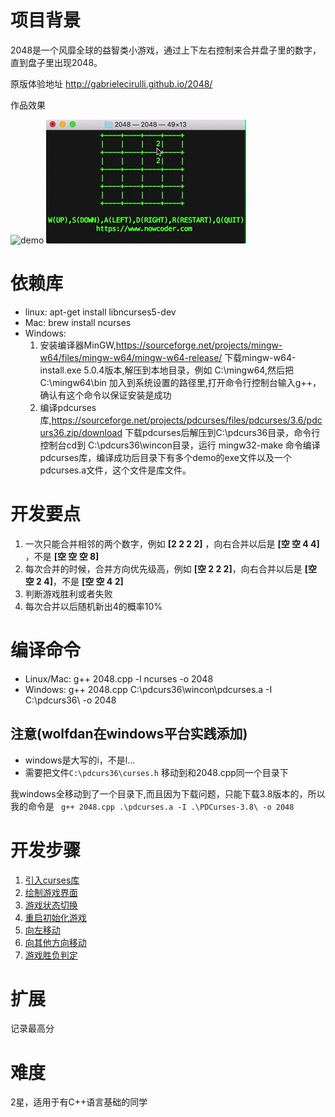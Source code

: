 # 项目背景
2048是一个风靡全球的益智类小游戏，通过上下左右控制来合并盘子里的数字，直到盘子里出现2048。

原版体验地址 http://gabrielecirulli.github.io/2048/

作品效果

![demo](https://static.nowcoder.com/b/2048demo.gif)
![demo](./2048demo.gif)

# 依赖库
- linux: apt-get install libncurses5-dev
- Mac: brew install ncurses
- Windows:
    1. 安装编译器MinGW,https://sourceforge.net/projects/mingw-w64/files/mingw-w64/mingw-w64-release/ 下载mingw-w64-install.exe 5.0.4版本,解压到本地目录，例如 C:\mingw64,然后把C:\mingw64\bin 加入到系统设置的路径里,打开命令行控制台输入g++，确认有这个命令以保证安装是成功
    2. 编译pdcurses库,https://sourceforge.net/projects/pdcurses/files/pdcurses/3.6/pdcurs36.zip/download 下载pdcurses后解压到C:\pdcurs36目录，命令行控制台cd到 C:\pdcurs36\wincon目录，运行 mingw32-make 命令编译pdcurses库，编译成功后目录下有多个demo的exe文件以及一个pdcurses.a文件，这个文件是库文件。

# 开发要点
1. 一次只能合并相邻的两个数字，例如 **[2 2 2 2]** ，向右合并以后是 **[空 空 4 4]** ，不是 **[空 空 空 8]**
2. 每次合并的时候，合并方向优先级高，例如 **[空 2 2 2]**，向右合并以后是 **[空 空 2 4]**，不是 **[空 空 4 2]**
3. 判断游戏胜利或者失败
4. 每次合并以后随机新出4的概率10%

# 编译命令
- Linux/Mac: g++ 2048.cpp -l ncurses -o 2048
- Windows: g++ 2048.cpp C:\pdcurs36\wincon\pdcurses.a -I C:\pdcurs36\ -o 2048

## 注意(wolfdan在windows平台实践添加)
- windows是大写的i，不是l...
- 需要把文件`C:\pdcurs36\curses.h` 移动到和2048.cpp同一个目录下

我windows全移动到了一个目录下,而且因为下载问题，只能下载3.8版本的，所以我的命令是
` g++ 2048.cpp .\pdcurses.a -I .\PDCurses-3.8\ -o 2048`


# 开发步骤
1. [引入curses库](https://git.nowcoder.com/68/2048/blob/f40b7e8cb33b6d5ba9159b51ef3f1c2bd7b8c8a7/2048.cpp)
2. [绘制游戏界面](https://git.nowcoder.com/68/2048/blob/8ef32b89dd706110bb4c3682d66848cc71ca0e02/2048.cpp)
3. [游戏状态切换](https://git.nowcoder.com/68/2048/blob/3c6d4743cb9d4bbf71dd48e5da0afb6d0d95b5a3/2048.cpp)
4. [重启初始化游戏](https://git.nowcoder.com/68/2048/blob/c75ec7027de9952062fbf2504308a8d48ac37c2d/2048.cpp)
5. [向左移动](https://git.nowcoder.com/68/2048/blob/444f66df08072b895e2d77384248b95cb74f3452/2048.cpp)
6. [向其他方向移动](https://git.nowcoder.com/68/2048/blob/37030cb9dba63a35722dedd9df465f4ebc4783c0/2048.cpp)
7. [游戏胜负判定](https://git.nowcoder.com/68/2048/blob/f1dc8e50a3159064c26fb2617425bb3a7b219d8f/2048.cpp)

# 扩展
记录最高分

# 难度
2星，适用于有C++语言基础的同学